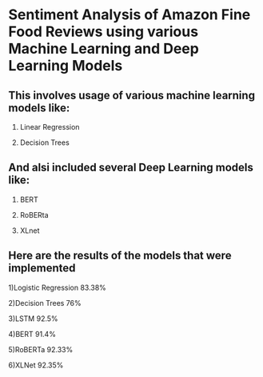 # Sentiment Analysis of Amazon Fine Food Reviews using various Machine Learning and Deep Learning Models

## This involves usage of various machine learning models like:

1) Linear Regression

2) Decision Trees


## And alsi included several Deep Learning models like:

1) BERT

2) RoBERta

3) XLnet

## Here are the results of the models that were implemented

1)Logistic Regression 83.38%

2)Decision Trees 76%

3)LSTM 92.5%

4)BERT 91.4%

5)RoBERTa 92.33%

6)XLNet 92.35%
